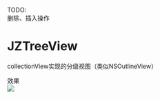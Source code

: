 
TODO: \
删除、插入操作

# JZTreeView
collectionView实现的分级视图（类似NSOutlineView）

效果 \
![](https://github.com/wizetLee/JZTreeView/blob/master/QQ20191122-083540.gif?raw=true)
